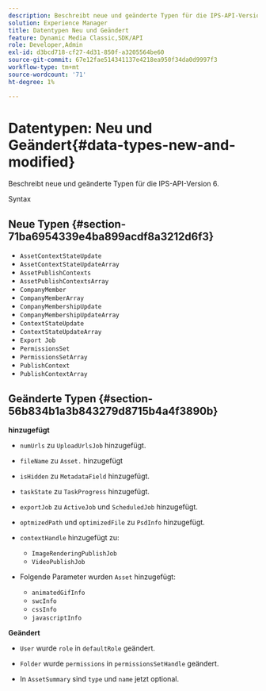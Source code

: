 ```yaml
---
description: Beschreibt neue und geänderte Typen für die IPS-API-Version 6.
solution: Experience Manager
title: Datentypen Neu und Geändert
feature: Dynamic Media Classic,SDK/API
role: Developer,Admin
exl-id: d3bcd718-cf27-4d31-850f-a3205564be60
source-git-commit: 67e12fae514341137e4218ea950f34da0d9997f3
workflow-type: tm+mt
source-wordcount: '71'
ht-degree: 1%

---
```


# Datentypen: Neu und Geändert{#data-types-new-and-modified}

Beschreibt neue und geänderte Typen für die IPS-API-Version 6.

Syntax

## Neue Typen {#section-71ba6954339e4ba899acdf8a3212d6f3}

* `AssetContextStateUpdate`
* `AssetContextStateUpdateArray`
* `AssetPublishContexts`
* `AssetPublishContextsArray`
* `CompanyMember`
* `CompanyMemberArray`
* `CompanyMembershipUpdate`
* `CompanyMembershipUpdateArray`
* `ContextStateUpdate`
* `ContextStateUpdateArray`
* `Export Job`
* `PermissionsSet`
* `PermissionsSetArray`
* `PublishContext`
* `PublishContextArray`

## Geänderte Typen {#section-56b834b1a3b843279d8715b4a4f3890b}

**hinzugefügt**

* `numUrls` zu `UploadUrlsJob` hinzugefügt.

* `fileName` zu `Asset.` hinzugefügt

* `isHidden` zu `MetadataField` hinzugefügt.

* `taskState` zu `TaskProgress` hinzugefügt.

* `exportJob` zu `ActiveJob` und `ScheduledJob` hinzugefügt.

* `optmizedPath` und `optimizedFile` zu `PsdInfo` hinzugefügt.

* `contextHandle` hinzugefügt zu:

   * `ImageRenderingPublishJob`
   * `VideoPublishJob`

* Folgende Parameter wurden `Asset` hinzugefügt:

   * `animatedGifInfo`
   * `swcInfo`
   * `cssInfo`
   * `javascriptInfo`

**Geändert**

* `User` wurde `role` in `defaultRole` geändert.

* `Folder` wurde `permissions` in `permissionsSetHandle` geändert.

* In `AssetSummary` sind `type` und `name` jetzt optional.
